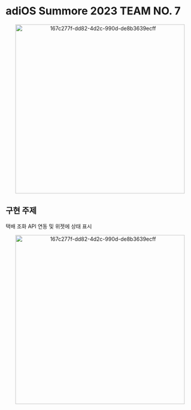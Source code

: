 # adiOS Summore 2023 TEAM NO. 7

<div align=center>
  <img width="452" alt="167c277f-dd82-4d2c-990d-de8b3639ecff" src="https://github.com/kangddong/adiOS_Summore_team7/assets/50406861/c9560f1a-6a57-4e2f-96f1-826072748a56">
</div>

## 구현 주제
택배 조화 API 연동 및 위젯에 상태 표시

<div align=center>
  <img width="452" alt="167c277f-dd82-4d2c-990d-de8b3639ecff" src="https://github.com/kangddong/adiOS_Summore_team7/assets/50406861/14e1b0b0-848a-4164-8c46-04d8fc31979f">
</div>

